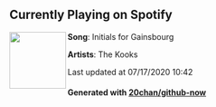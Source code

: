 ## Currently Playing on Spotify

[<img align="left" width="100" src="https://i.scdn.co/image/ab67616d00001e02fe6874ecaf81a53e4f5a107a">](https://open.spotify.com/album/6W5NMoXsloO4Kz16ANeSAb)

**Song**: Initials for Gainsbourg

**Artists**: The Kooks

Last updated at 07/17/2020 10:42

#### Generated with [20chan/github-now](https://github.com/20chan/github-now)